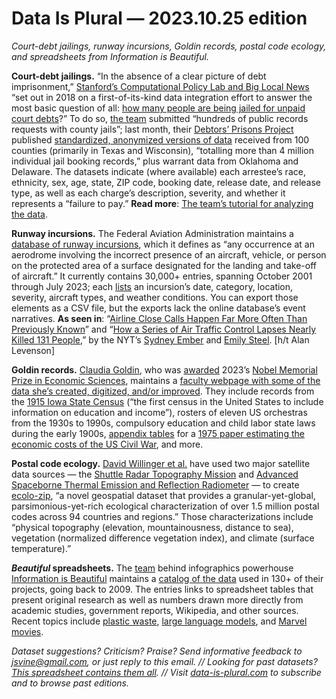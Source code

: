 Data Is Plural — 2023.10.25 edition
===================================

*Court-debt jailings, runway incursions, Goldin records, postal code ecology, and spreadsheets from Information is Beautiful.*

 
__Court-debt jailings.__ “In the absence of a clear picture of debt imprisonment,” [Stanford’s Computational Policy Lab and Big Local News](https://biglocalnews.org/content/news/2023/09/14/debt-impisonment.html) “set out in 2018 on a first-of-its-kind data integration effort to answer the most basic question of all: [how many people are being jailed for unpaid court debts](https://journals.plos.org/plosone/article?id=10.1371/journal.pone.0290397)?” To do so, [the team](https://policylab.stanford.edu/projects/uncovering-debtors-prisons.html) submitted “hundreds of public records requests with county jails”; last month, their [Debtors’ Prisons Project](https://policylab.stanford.edu/debtors-prisons/) published [standardized, anonymized versions of data](https://policylab.stanford.edu/debtors-prisons/data/) received from 100 counties (primarily in Texas and Wisconsin), “totalling more than 4 million individual jail booking records,” plus warrant data from Oklahoma and Delaware. The datasets indicate (where available) each arrestee’s race, ethnicity, sex, age, state, ZIP code, booking date, release date, and release type, as well as each charge’s description, severity, and whether it represents a “failure to pay.” __Read more__: [The team’s tutorial for analyzing the data](https://policylab.stanford.edu/debtors-prisons/tutorial/).


__Runway incursions.__ The Federal Aviation Administration maintains a [database of runway incursions](https://www.asias.faa.gov/apex/f?p=100:28:::NO:::), which it defines as “any occurrence at an aerodrome involving the incorrect presence of an aircraft, vehicle, or person on the protected area of a surface designated for the landing and take-off of aircraft.” It currently contains 30,000+ entries, spanning October 2001 through July 2023; each [lists](https://www.asias.faa.gov/apex/f?p=100:32:::NO::P32_REGION_VAR:3) an incursion’s date, category, location, severity, aircraft types, and weather conditions. You can export those elements as a CSV file, but the exports lack the online database’s event narratives. __As seen in__: “[Airline Close Calls Happen Far More Often Than Previously Known](https://www.nytimes.com/interactive/2023/08/21/business/airline-safety-close-calls.html?unlocked_article_code=1.5Ew.J67z.HKYk1WsCZ6Pg)” and “[How a Series of Air Traffic Control Lapses Nearly Killed 131 People](https://www.nytimes.com/2023/10/11/business/air-traffic-control-austin-airport-fedex-southwest.html?unlocked_article_code=1.5Ew.O4gS.lkIKxyZn1K2P),” by the NYT’s [Sydney Ember](https://www.nytimes.com/by/sydney-ember) and [Emily Steel](https://www.nytimes.com/by/emily-steel). [h/t Alan Levenson]


__Goldin records.__ [Claudia Goldin](https://scholar.harvard.edu/goldin/home), who was [awarded](https://www.nobelprize.org/prizes/economic-sciences/2023/summary/) 2023’s [Nobel Memorial Prize in Economic Sciences](https://en.wikipedia.org/wiki/Nobel_Memorial_Prize_in_Economic_Sciences), maintains a [faculty webpage with some of the data she’s created, digitized, and/or improved](https://scholar.harvard.edu/goldin/pages/data). They include records from the [1915 Iowa State Census](https://www.icpsr.umich.edu/web/ICPSR/studies/28501) (“the first census in the United States to include information on education and income”), rosters of eleven US orchestras from the 1930s to 1990s, compulsory education and child labor state laws during the early 1900s, [appendix tables](https://scholar.harvard.edu/files/goldin/files/economiccosts_data_1975.pdf) for a [1975 paper estimating the economic costs of the US Civil War](https://scholar.harvard.edu/files/goldin/files/goldin_economiccost.pdf), and more.


__Postal code ecology.__ [David Willinger et al.](https://www.nature.com/articles/s41597-023-02579-0) have used two major satellite data sources — the [Shuttle Radar Topography Mission](https://www2.jpl.nasa.gov/srtm/index.html) and [Advanced Spaceborne Thermal Emission and Reflection Radiometer](https://asterweb.jpl.nasa.gov/) — to create [ecolo-zip](https://osf.io/wcjad/), “a novel geospatial dataset that provides a granular-yet-global, parsimonious-yet-rich ecological characterization of over 1.5 million postal codes across 94 countries and regions.” Those characterizations include “physical topography (elevation, mountainousness, distance to sea), vegetation (normalized difference vegetation index), and climate (surface temperature).”


__*Beautiful* spreadsheets.__ The [team](https://informationisbeautiful.net/about/team) behind infographics powerhouse [Information is Beautiful](https://informationisbeautiful.net/) maintains a [catalog of the data](https://informationisbeautiful.net/data/) used in 130+ of their projects, going back to 2009. The entries links to spreadsheet tables that present original research as well as numbers drawn more directly from academic studies, government reports, Wikipedia, and other sources. Recent topics include [plastic waste](https://informationisbeautiful.net/visualizations/the-problem-with-plastics-and-recycling-bioplastics-microplastics-ocean-waste/), [large language models](https://informationisbeautiful.net/visualizations/the-rise-of-generative-ai-large-language-models-llms-like-chatgpt/), and [Marvel movies](https://informationisbeautiful.net/visualizations/which-is-the-best-performing-marvel-movie/).


*Dataset suggestions? Criticism? Praise? Send informative feedback to jsvine@gmail.com, or just reply to this email. // Looking for past datasets? [This spreadsheet contains them all](https://docs.google.com/spreadsheets/d/1wZhPLMCHKJvwOkP4juclhjFgqIY8fQFMemwKL2c64vk/edit#gid=0). // Visit [data-is-plural.com](https://www.data-is-plural.com) to subscribe and to browse past editions.*
